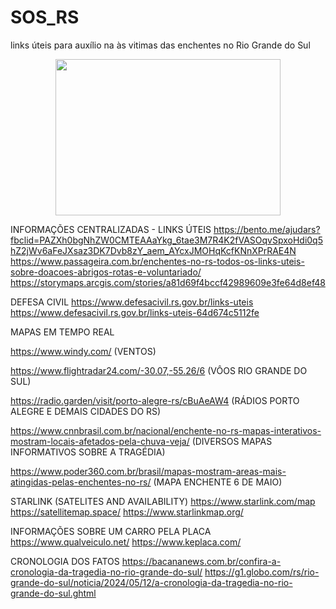 # SOS_RS
links úteis para auxílio na às vitimas das enchentes no Rio Grande do Sul

<p align="center">
  <img src="https://github.com/heltonx/SOS_RS/assets/52825808/0bf8b97b-04e3-434b-9a91-c3f1218aa391" width=360px height=250px />
</p>


INFORMAÇÕES CENTRALIZADAS - LINKS ÚTEIS
https://bento.me/ajudars?fbclid=PAZXh0bgNhZW0CMTEAAaYkg_6tae3M7R4K2fVASOqvSpxoHdi0q5hZ2jWv6aFeJXsaz3DK7Dvb8zY_aem_AYcxJMOHqKcfKNnXPrRAE4N
https://www.passageira.com.br/enchentes-no-rs-todos-os-links-uteis-sobre-doacoes-abrigos-rotas-e-voluntariado/
https://storymaps.arcgis.com/stories/a81d69f4bccf42989609e3fe64d8ef48


DEFESA CIVIL
https://www.defesacivil.rs.gov.br/links-uteis
https://www.defesacivil.rs.gov.br/links-uteis-64d674c5112fe


MAPAS EM TEMPO REAL

https://www.windy.com/ (VENTOS)

https://www.flightradar24.com/-30.07,-55.26/6 (VÔOS RIO GRANDE DO SUL)

https://radio.garden/visit/porto-alegre-rs/cBuAeAW4 (RÁDIOS PORTO ALEGRE E DEMAIS CIDADES DO RS)

https://www.cnnbrasil.com.br/nacional/enchente-no-rs-mapas-interativos-mostram-locais-afetados-pela-chuva-veja/ (DIVERSOS MAPAS INFORMATIVOS SOBRE A TRAGÉDIA)

https://www.poder360.com.br/brasil/mapas-mostram-areas-mais-atingidas-pelas-enchentes-no-rs/ (MAPA ENCHENTE 6 DE MAIO)

STARLINK (SATELITES AND AVAILABILITY)
https://www.starlink.com/map
https://satellitemap.space/
https://www.starlinkmap.org/


INFORMAÇÕES SOBRE UM CARRO PELA PLACA
https://www.qualveiculo.net/
https://www.keplaca.com/

CRONOLOGIA DOS FATOS
https://bacananews.com.br/confira-a-cronologia-da-tragedia-no-rio-grande-do-sul/
https://g1.globo.com/rs/rio-grande-do-sul/noticia/2024/05/12/a-cronologia-da-tragedia-no-rio-grande-do-sul.ghtml



